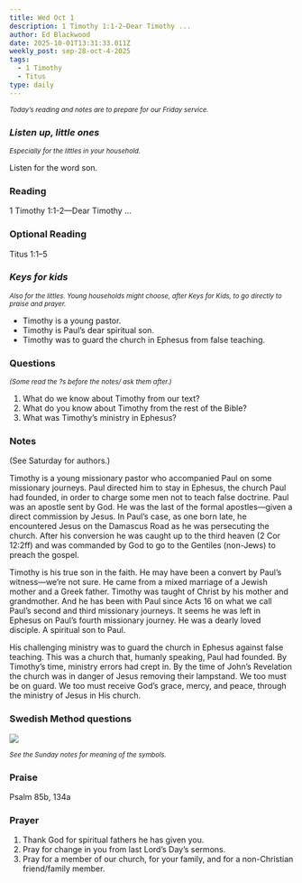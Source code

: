 ```yaml
---
title: Wed Oct 1
description: 1 Timothy 1:1-2—Dear Timothy ...
author: Ed Blackwood
date: 2025-10-01T13:31:33.011Z
weekly_post: sep-28-oct-4-2025
tags:
  - 1 Timothy
  - Titus
type: daily
---
```

<div><small><i>Today’s reading and notes are to prepare for our Friday service.</i></small></div>

### *Listen up, little ones*

<div><small><i>Especially for the littles in your household.</i></small></div>

Listen for the word son.

### Reading

1 Timothy 1:1-2—Dear Timothy ...

### Optional Reading

Titus 1:1–5

### *Keys for kids*

<div><small><i>Also for the littles. Young households might choose, after Keys for Kids, to go directly to praise and prayer.</i></small></div>

* Timothy is a young pastor.
* Timothy is Paul’s dear spiritual son.
* Timothy was to guard the church in Ephesus from false teaching.

### Questions

<div><small><i>(Some read the ?s before the notes/ ask them after.)</i></small></div>

1. What do we know about Timothy from our text?
2. What do you know about Timothy from the rest of the Bible?
3. What was Timothy’s ministry in Ephesus?

### Notes

(See Saturday for authors.)	

Timothy is a young missionary pastor who accompanied Paul on some missionary journeys. Paul directed him to stay in Ephesus, the church Paul had founded, in order to charge some men not to teach false doctrine. Paul was an apostle sent by God. He was the last of the formal apostles—given a direct commission by Jesus. In Paul’s case, as one born late, he encountered Jesus on the Damascus Road as he was persecuting the church. After his conversion he was caught up to the third heaven (2 Cor 12:2ff) and was commanded by God to go to the Gentiles (non-Jews) to preach the gospel.

Timothy is his true son in the faith. He may have been a convert by Paul’s witness—we’re not sure. He came from a mixed marriage of a Jewish mother and a Greek father. Timothy was taught of Christ by his mother and grandmother. And he has been with Paul since Acts 16 on what we call Paul’s second and third missionary journeys. It seems he was left in Ephesus on Paul’s fourth missionary journey. He was a dearly loved disciple. A spiritual son to Paul.

His challenging ministry was to guard the church in Ephesus against false teaching. This was a church that, humanly speaking, Paul had founded. By Timothy’s time, ministry errors had crept in. By the time of John’s Revelation the church was in danger of Jesus removing their lampstand. We too must be on guard. We too must receive God’s grace, mercy, and peace, through the ministry of Jesus in His church.

### Swedish Method questions

![](/static/img/family_worship_study_ed-swedish_questions.png)

<div><small><i>See the Sunday notes for meaning of the symbols.</i></small></div>

### Praise

P﻿salm 85b, 134a

### Prayer

1. Thank God for spiritual fathers he has given you.
2. Pray for change in you from last Lord’s Day’s sermons.
3. Pray for a member of our church, for your family, and for a non-Christian friend/family member.